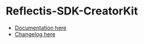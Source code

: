 # Reflectis-SDK-CreatorKit

- [Documentation here](Documentation~/index.md)
- [Changelog here](CHANGELOG.md)
